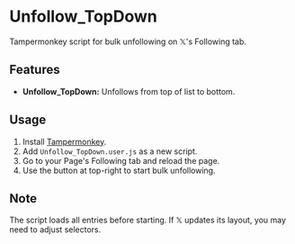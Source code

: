 # Unfollow_TopDown

Tampermonkey script for bulk unfollowing on 𝕏's Following tab.

## Features

- **Unfollow_TopDown:** Unfollows from top of list to bottom.
  
## Usage

1. Install [Tampermonkey](https://www.tampermonkey.net/).
2. Add `Unfollow_TopDown.user.js` as a new script.
3. Go to your Page's Following tab and reload the page.
4. Use the button at top-right to start bulk unfollowing.

## Note

The script loads all entries before starting. If 𝕏 updates its layout, you may need to adjust selectors.
